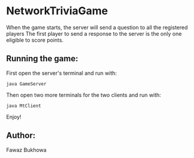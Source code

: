 # NetworkTriviaGame

When the game starts, the server will send a question to all the registered players
The first player to send a response to the server is the only one eligible to score points.

## Running the game:
First open the server's terminal and run with:
```
java GameServer
```
Then open two more terminals for the two clients and run with:
```
java MtClient
```
Enjoy!

## Author:
Fawaz Bukhowa

